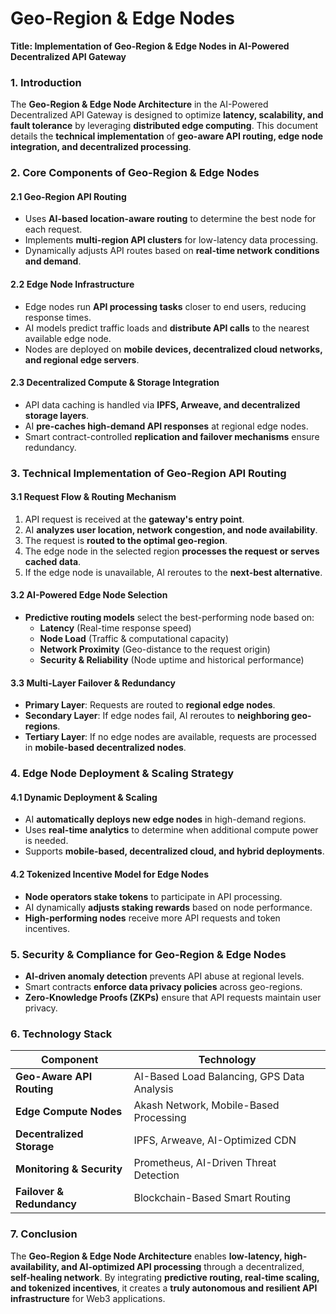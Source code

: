 # Geo-Region & Edge Nodes

**Title: Implementation of Geo-Region & Edge Nodes in AI-Powered Decentralized API Gateway**

### **1. Introduction**

The **Geo-Region & Edge Node Architecture** in the AI-Powered Decentralized API Gateway is designed to optimize **latency, scalability, and fault tolerance** by leveraging **distributed edge computing**. This document details the **technical implementation** of **geo-aware API routing, edge node integration, and decentralized processing**.

### **2. Core Components of Geo-Region & Edge Nodes**

#### **2.1 Geo-Region API Routing**

* Uses **AI-based location-aware routing** to determine the best node for each request.
* Implements **multi-region API clusters** for low-latency data processing.
* Dynamically adjusts API routes based on **real-time network conditions and demand**.

#### **2.2 Edge Node Infrastructure**

* Edge nodes run **API processing tasks** closer to end users, reducing response times.
* AI models predict traffic loads and **distribute API calls** to the nearest available edge node.
* Nodes are deployed on **mobile devices, decentralized cloud networks, and regional edge servers**.

#### **2.3 Decentralized Compute & Storage Integration**

* API data caching is handled via **IPFS, Arweave, and decentralized storage layers**.
* AI **pre-caches high-demand API responses** at regional edge nodes.
* Smart contract-controlled **replication and failover mechanisms** ensure redundancy.

### **3. Technical Implementation of Geo-Region API Routing**

#### **3.1 Request Flow & Routing Mechanism**

1. API request is received at the **gateway's entry point**.
2. AI **analyzes user location, network congestion, and node availability**.
3. The request is **routed to the optimal geo-region**.
4. The edge node in the selected region **processes the request or serves cached data**.
5. If the edge node is unavailable, AI reroutes to the **next-best alternative**.

#### **3.2 AI-Powered Edge Node Selection**

* **Predictive routing models** select the best-performing node based on:
  * **Latency** (Real-time response speed)
  * **Node Load** (Traffic & computational capacity)
  * **Network Proximity** (Geo-distance to the request origin)
  * **Security & Reliability** (Node uptime and historical performance)

#### **3.3 Multi-Layer Failover & Redundancy**

* **Primary Layer**: Requests are routed to **regional edge nodes**.
* **Secondary Layer**: If edge nodes fail, AI reroutes to **neighboring geo-regions**.
* **Tertiary Layer**: If no edge nodes are available, requests are processed in **mobile-based decentralized nodes**.

### **4. Edge Node Deployment & Scaling Strategy**

#### **4.1 Dynamic Deployment & Scaling**

* AI **automatically deploys new edge nodes** in high-demand regions.
* Uses **real-time analytics** to determine when additional compute power is needed.
* Supports **mobile-based, decentralized cloud, and hybrid deployments**.

#### **4.2 Tokenized Incentive Model for Edge Nodes**

* **Node operators stake tokens** to participate in API processing.
* AI dynamically **adjusts staking rewards** based on node performance.
* **High-performing nodes** receive more API requests and token incentives.

### **5. Security & Compliance for Geo-Region & Edge Nodes**

* **AI-driven anomaly detection** prevents API abuse at regional levels.
* Smart contracts **enforce data privacy policies** across geo-regions.
* **Zero-Knowledge Proofs (ZKPs)** ensure that API requests maintain user privacy.

### **6. Technology Stack**

| **Component**             | **Technology**                             |
| ------------------------- | ------------------------------------------ |
| **Geo-Aware API Routing** | AI-Based Load Balancing, GPS Data Analysis |
| **Edge Compute Nodes**    | Akash Network, Mobile-Based Processing     |
| **Decentralized Storage** | IPFS, Arweave, AI-Optimized CDN            |
| **Monitoring & Security** | Prometheus, AI-Driven Threat Detection     |
| **Failover & Redundancy** | Blockchain-Based Smart Routing             |

### **7. Conclusion**

The **Geo-Region & Edge Node Architecture** enables **low-latency, high-availability, and AI-optimized API processing** through a decentralized, **self-healing network**. By integrating **predictive routing, real-time scaling, and tokenized incentives**, it creates a **truly autonomous and resilient API infrastructure** for Web3 applications.
